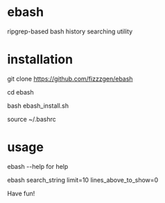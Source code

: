 # ebash
ripgrep-based bash history searching utility

# installation

git clone https://github.com/fizzzgen/ebash

cd ebash

bash ebash_install.sh

source ~/.bashrc

# usage

ebash --help for help

ebash search_string limit=10 lines_above_to_show=0

Have fun!
